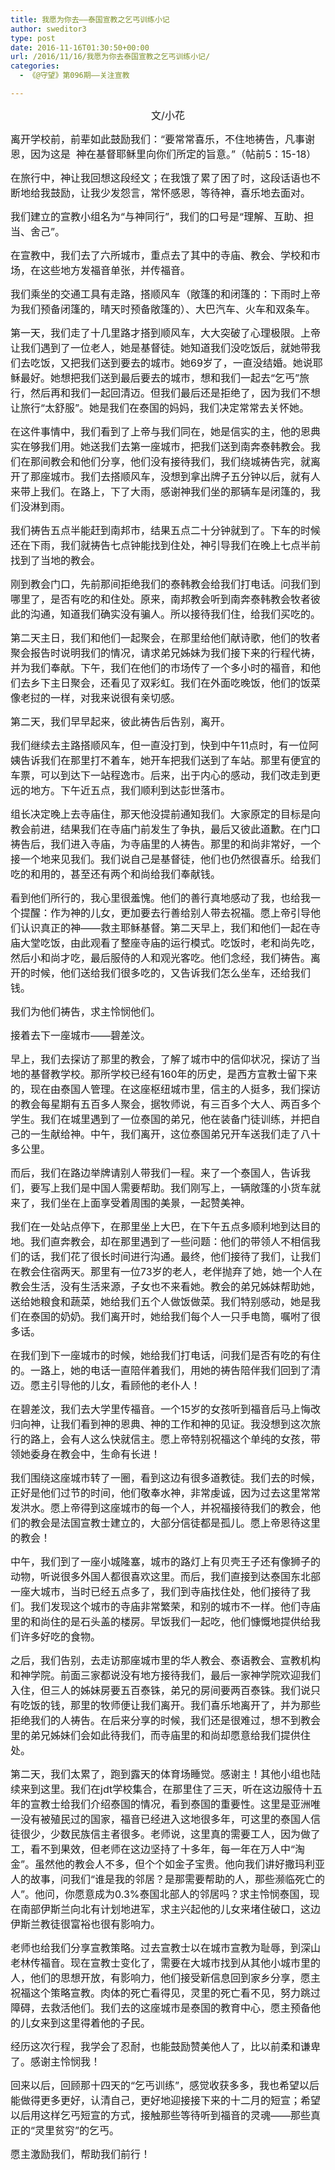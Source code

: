 ```yaml
---
title: 我愿为你去——泰国宣教之乞丐训练小记
author: sweditor3
type: post
date: 2016-11-16T01:30:50+00:00
url: /2016/11/16/我愿为你去泰国宣教之乞丐训练小记/
categories:
  - 《@守望》第096期——关注宣教

---
```

<p style="text-align: center;">
  <span style="font-size: 12pt;">文/小花</span>
</p>

<span style="font-size: 12pt;">离开学校前，前辈如此鼓励我们：“要常常喜乐，不住地祷告，凡事谢恩，因为这是  神在基督耶稣里向你们所定的旨意。”（帖前5：15-18）</span>

<span style="font-size: 12pt;">在旅行中，神让我回想这段经文；在我饿了累了困了时，这段话语也不断地给我鼓励，让我少发怨言，常怀感恩，等待神，喜乐地去面对。</span>

<span style="font-size: 12pt;">我们建立的宣教小组名为“与神同行”，我们的口号是“理解、互助、担当、舍己”。</span>

<span style="font-size: 12pt;">在宣教中，我们去了六所城市，重点去了其中的寺庙、教会、学校和市场，在这些地方发福音单张，并传福音。</span>

<span style="font-size: 12pt;">我们乘坐的交通工具有走路，搭顺风车（敞篷的和闭篷的：下雨时上帝为我们预备闭篷的，晴天时预备敞篷的）、大巴汽车、火车和双条车。</span>

<span style="font-size: 12pt;">第一天，我们走了十几里路才搭到顺风车，大大突破了心理极限。上帝让我们遇到了一位老人，她是基督徒。她知道我们没吃饭后，就她带我们去吃饭，又把我们送到要去的城市。她69岁了，一直没结婚。她说耶稣最好。她想把我们送到最后要去的城市，想和我们一起去“乞丐”旅行，然后再和我们一起回清迈。但我们最后还是拒绝了，因为我们不想让旅行“太舒服”。她是我们在泰国的妈妈，我们决定常常去关怀她。</span>

<span style="font-size: 12pt;">在这件事情中，我们看到了上帝与我们同在，她是信实的主，他的恩典实在够我们用。她送我们去第一座城市，把我们送到南奔泰韩教会。我们在那间教会和他们分享，他们没有接待我们，我们绕城祷告完，就离开了那座城市。我们去搭顺风车，没想到拿出牌子五分钟以后，就有人来带上我们。在路上，下了大雨，感谢神我们坐的那辆车是闭篷的，我们没淋到雨。</span>

<span style="font-size: 12pt;">我们祷告五点半能赶到南邦市，结果五点二十分钟就到了。下车的时候还在下雨，我们就祷告七点钟能找到住处，神引导我们在晚上七点半前找到了当地的教会。</span>

<span style="font-size: 12pt;">刚到教会门口，先前那间拒绝我们的泰韩教会给我们打电话。问我们到哪里了，是否有吃的和住处。原来，南邦教会听到南奔泰韩教会牧者彼此的沟通，知道我们确实没有骗人。所以接待我们住，给我们买吃的。</span>

<span style="font-size: 12pt;">第二天主日，我们和他们一起聚会，在那里给他们献诗歌，他们的牧者聚会报告时说明我们的情况，请求弟兄姊妹为我们接下来的行程代祷，并为我们奉献。下午，我们在他们的市场传了一个多小时的福音，和他们去乡下主日聚会，还看见了双彩虹。我们在外面吃晚饭，他们的饭菜像老挝的一样，对我来说很有亲切感。</span>

<span style="font-size: 12pt;">第二天，我们早早起来，彼此祷告后告别，离开。</span>

<span style="font-size: 12pt;">我们继续去主路搭顺风车，但一直没打到，快到中午11点时，有一位阿姨告诉我们在那里打不着车，她开车把我们送到了车站。那里有便宜的车票，可以到达下一站程逸市。后来，出于内心的感动，我们改走到更远的地方。下午近五点，我们顺利到达彭世落市。</span>
  
<span style="font-size: 12pt;">组长决定晚上去寺庙住，那天他没提前通知我们。大家原定的目标是向教会前进，结果我们在寺庙门前发生了争执，最后又彼此道歉。在门口祷告后，我们进入寺庙，为寺庙里的人祷告。那里的和尚非常好，一个接一个地来见我们。我们说自己是基督徒，他们也仍然很喜乐。给我们吃的和用的，甚至还有两个和尚给我们奉献钱。</span>

<span style="font-size: 12pt;">看到他们所行的，我心里很羞愧。他们的善行真地感动了我，也给我一个提醒：作为神的儿女，更加要去行善给别人带去祝福。愿上帝引导他们认识真正的神——救主耶稣基督。第二天早上，我们和他们一起在寺庙大堂吃饭，由此观看了整座寺庙的运行模式。吃饭时，老和尚先吃，然后小和尚才吃，最后服侍的人和观光客吃。他们念经，我们祷告。离开的时候，他们送给我们很多吃的，又告诉我们怎么坐车，还给我们钱。</span>

<span style="font-size: 12pt;">我们为他们祷告，求主怜悯他们。</span>

<span style="font-size: 12pt;">接着去下一座城市——碧差汶。</span>

<span style="font-size: 12pt;">早上，我们去探访了那里的教会，了解了城市中的信仰状况，探访了当地的基督教学校。那所学校已经有160年的历史，是西方宣教士留下来的，现在由泰国人管理。在这座枢纽城市里，信主的人挺多，我们探访的教会每星期有五百多人聚会，据牧师说，有三百多个大人、两百多个学生。我们在城里遇到了一位泰国的弟兄，他在装备门徒训练，并把自己的一生献给神。中午，我们离开，这位泰国弟兄开车送我们走了八十多公里。</span>

<span style="font-size: 12pt;">而后，我们在路边举牌请别人带我们一程。来了一个泰国人，告诉我们，要写上我们是中国人需要帮助。我们刚写上，一辆敞篷的小货车就来了，我们坐在上面享受着周围的美景，一起赞美神。</span>

<span style="font-size: 12pt;">我们在一处站点停下，在那里坐上大巴，在下午五点多顺利地到达目的地。我们直奔教会，却在那里遇到了一些问题：他们的带领人不相信我们的话，我们花了很长时间进行沟通。最终，他们接待了我们，让我们在教会住宿两天。那里有一位73岁的老人，老伴抛弃了她，她一个人在教会生活，没有生活来源，子女也不来看她。教会的弟兄姊妹帮助她，送给她粮食和蔬菜，她给我们五个人做饭做菜。我们特别感动，她是我们在泰国的奶奶。我们离开时，她给我们每个人一只手电筒，嘱咐了很多话。</span>

<span style="font-size: 12pt;">在我们到下一座城市的时候，她给我们打电话，问我们是否有吃的有住的。一路上，她的电话一直陪伴着我们，用她的祷告陪伴我们回到了清迈。愿主引导他的儿女，看顾他的老仆人！</span>

<span style="font-size: 12pt;">在碧差汶，我们去大学里传福音。一个15岁的女孩听到福音后马上悔改归向神，让我们看到神的恩典、神的工作和神的见证。我没想到这次旅行的路上，会有人这么快就信主。愿上帝特别祝福这个单纯的女孩，带领她委身在教会中，生命有长进！</span>

<span style="font-size: 12pt;">我们围绕这座城市转了一圈，看到这边有很多道教徒。我们去的时候，正好是他们过节的时间，他们敬奉水神，非常虔诚，因为过去这里常常发洪水。愿上帝得到这座城市的每一个人，并祝福接待我们的教会，他们的教会是法国宣教士建立的，大部分信徒都是孤儿。愿上帝恩待这里的教会！</span>

<span style="font-size: 12pt;">中午，我们到了一座小城隆塞，城市的路灯上有贝壳王子还有像狮子的动物，听说很多外国人都很喜欢这里。而后，我们直接到达泰国东北部一座大城市，当时已经五点多了，我们到寺庙找住处，他们接待了我们。我们发现这个城市的寺庙非常繁荣，和别的城市不一样。他们寺庙里的和尚住的是石头盖的楼房。早饭我们一起吃，他们慷慨地提供给我们许多好吃的食物。</span>

<span style="font-size: 12pt;">之后，我们告别，去走访那座城市里的华人教会、泰语教会、宣教机构和神学院。前面三家都说没有地方接待我们，最后一家神学院欢迎我们入住，但三人的姊妹房要五百泰铢，弟兄的房间要两百泰铢。我们说只有吃饭的钱，那里的牧师便让我们离开。我们喜乐地离开了，并为那些拒绝我们的人祷告。在后来分享的时候，我们还是很难过，想不到教会里的弟兄姊妹们会如此待我们，而寺庙里的和尚却愿意给我们提供住处。</span>

<span style="font-size: 12pt;">第二天，我们太累了，跑到露天的体育场睡觉。感谢主！其他小组也陆续来到这里。我们在jdt学校集合，在那里住了三天，听在这边服侍十五年的宣教士给我们介绍泰国的情况，看到泰国的重要性。这里是亚洲唯一没有被殖民过的国家，福音已经进入这地很多年，可这里的泰国人信徒很少，少数民族信主者很多。老师说，这里真的需要工人，因为做了工，看不到果效，但老师在这边坚持了十多年，每一年在万人中“淘金”。虽然他的教会人不多，但个个如金子宝贵。他向我们讲好撒玛利亚人的故事，问我们“谁是我的邻居？是那需要帮助的人，那些濒临死亡的人”。他问，你愿意成为0.3%泰国北部人的邻居吗？求主怜悯泰国，现在南部伊斯兰向北有计划地进军，求主兴起他的儿女来堵住破口，这边伊斯兰教徒很富裕也很有影响力。</span>

<span style="font-size: 12pt;">老师也给我们分享宣教策略。过去宣教士以在城市宣教为耻辱，到深山老林传福音。现在宣教士变化了，需要在大城市找到从其他小城市里的人，他们的思想开放，有影响力，他们接受新信息回到家乡分享，愿主祝福这个策略宣教。肉体的死亡看得见，灵里的死亡看不见，努力跳过障碍，去救活他们。我们去的这座城市是泰国的教育中心，愿主预备他的儿女来到这里得着他的子民。</span>

<span style="font-size: 12pt;">经历这次行程，我学会了忍耐，也能鼓励赞美他人了，比以前柔和谦卑了。感谢主怜悯我！</span>

<span style="font-size: 12pt;">回来以后，回顾那十四天的“乞丐训练”，感觉收获多多，我也希望以后能做得更多更好，认清自己，更好地迎接接下来的十二月的短宣；希望以后用这样乞丐短宣的方式，接触那些等待听到福音的灵魂——那些真正的“灵里贫穷”的乞丐。</span>
  
<span style="font-size: 12pt;">愿主激励我们，帮助我们前行！</span>